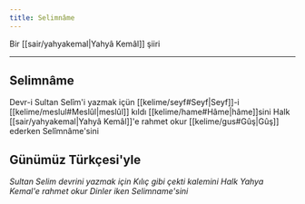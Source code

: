 ```yaml
---
title: Selimnâme
---
```


Bir [[sair/yahyakemal|Yahyâ Kemâl]] şiiri

---

## Selimnâme

Devr-i Sultan Selîm'i yazmak içün
[[kelime/seyf#Seyf|Seyf]]-i [[kelime/meslul#Meslûl|meslûl]] kıldı [[kelime/hame#Hâme|hâme]]sini
Halk [[sair/yahyakemal|Yahyâ Kemâl]]'e rahmet okur
[[kelime/gus#Gûş|Gûş]] ederken Selîmnâme'sini

## Günümüz Türkçesi'yle
*Sultan Selim devrini yazmak için
Kılıç gibi çekti kalemini
Halk Yahya Kemal'e rahmet okur
Dinler iken Selimname'sini*
